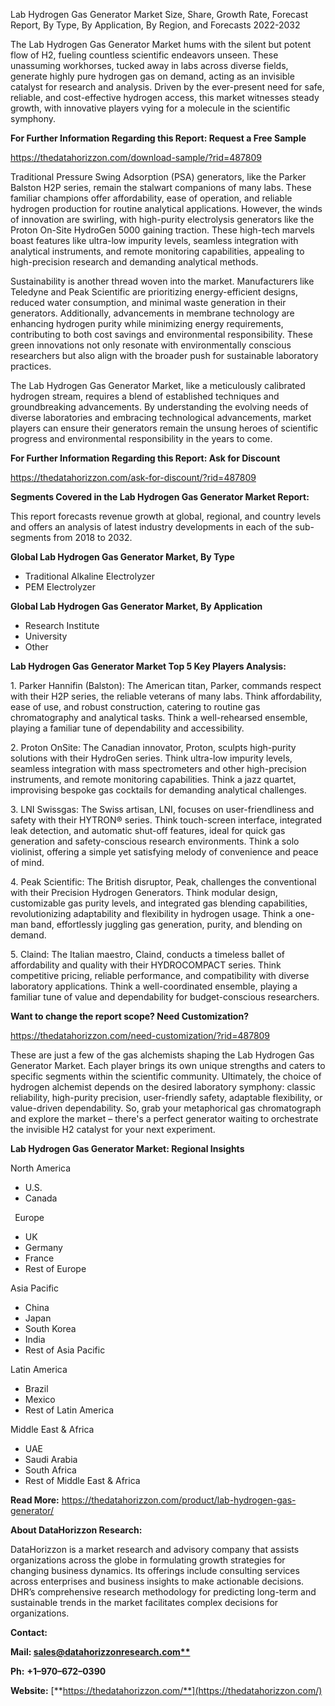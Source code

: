 ﻿

Lab Hydrogen Gas Generator Market Size, Share, Growth Rate, Forecast Report, By Type, By Application, By Region, and Forecasts 2022-2032

The Lab Hydrogen Gas Generator Market hums with the silent but potent flow of H2, fueling countless scientific endeavors unseen. These unassuming workhorses, tucked away in labs across diverse fields, generate highly pure hydrogen gas on demand, acting as an invisible catalyst for research and analysis. Driven by the ever-present need for safe, reliable, and cost-effective hydrogen access, this market witnesses steady growth, with innovative players vying for a molecule in the scientific symphony.

**For Further Information Regarding this Report: Request a Free Sample**	

<https://thedatahorizzon.com/download-sample/?rid=487809>

Traditional Pressure Swing Adsorption (PSA) generators, like the Parker Balston H2P series, remain the stalwart companions of many labs. These familiar champions offer affordability, ease of operation, and reliable hydrogen production for routine analytical applications. However, the winds of innovation are swirling, with high-purity electrolysis generators like the Proton On-Site HydroGen 5000 gaining traction. These high-tech marvels boast features like ultra-low impurity levels, seamless integration with analytical instruments, and remote monitoring capabilities, appealing to high-precision research and demanding analytical methods.

Sustainability is another thread woven into the market. Manufacturers like Teledyne and Peak Scientific are prioritizing energy-efficient designs, reduced water consumption, and minimal waste generation in their generators. Additionally, advancements in membrane technology are enhancing hydrogen purity while minimizing energy requirements, contributing to both cost savings and environmental responsibility. These green innovations not only resonate with environmentally conscious researchers but also align with the broader push for sustainable laboratory practices.

The Lab Hydrogen Gas Generator Market, like a meticulously calibrated hydrogen stream, requires a blend of established techniques and groundbreaking advancements. By understanding the evolving needs of diverse laboratories and embracing technological advancements, market players can ensure their generators remain the unsung heroes of scientific progress and environmental responsibility in the years to come.

**For Further Information Regarding this Report: Ask for Discount**	

<https://thedatahorizzon.com/ask-for-discount/?rid=487809>

**Segments Covered in the Lab Hydrogen Gas Generator Market Report:**

This report forecasts revenue growth at global, regional, and country levels and offers an analysis of latest industry developments in each of the sub-segments from 2018 to 2032.

**Global Lab Hydrogen Gas Generator Market, By Type**

- Traditional Alkaline Electrolyzer
- PEM Electrolyzer

**Global Lab Hydrogen Gas Generator Market, By Application**

- Research Institute
- University
- Other

**Lab Hydrogen Gas Generator Market Top 5 Key Players Analysis:**

1\. Parker Hannifin (Balston): The American titan, Parker, commands respect with their H2P series, the reliable veterans of many labs. Think affordability, ease of use, and robust construction, catering to routine gas chromatography and analytical tasks. Think a well-rehearsed ensemble, playing a familiar tune of dependability and accessibility.

2\. Proton OnSite: The Canadian innovator, Proton, sculpts high-purity solutions with their HydroGen series. Think ultra-low impurity levels, seamless integration with mass spectrometers and other high-precision instruments, and remote monitoring capabilities. Think a jazz quartet, improvising bespoke gas cocktails for demanding analytical challenges.

3\. LNI Swissgas: The Swiss artisan, LNI, focuses on user-friendliness and safety with their HYTRON® series. Think touch-screen interface, integrated leak detection, and automatic shut-off features, ideal for quick gas generation and safety-conscious research environments. Think a solo violinist, offering a simple yet satisfying melody of convenience and peace of mind.

4\. Peak Scientific: The British disruptor, Peak, challenges the conventional with their Precision Hydrogen Generators. Think modular design, customizable gas purity levels, and integrated gas blending capabilities, revolutionizing adaptability and flexibility in hydrogen usage. Think a one-man band, effortlessly juggling gas generation, purity, and blending on demand.

5\. Claind: The Italian maestro, Claind, conducts a timeless ballet of affordability and quality with their HYDROCOMPACT series. Think competitive pricing, reliable performance, and compatibility with diverse laboratory applications. Think a well-coordinated ensemble, playing a familiar tune of value and dependability for budget-conscious researchers.

**Want to change the report scope? Need Customization?**

<https://thedatahorizzon.com/need-customization/?rid=487809>

These are just a few of the gas alchemists shaping the Lab Hydrogen Gas Generator Market. Each player brings its own unique strengths and caters to specific segments within the scientific community. Ultimately, the choice of hydrogen alchemist depends on the desired laboratory symphony: classic reliability, high-purity precision, user-friendly safety, adaptable flexibility, or value-driven dependability. So, grab your metaphorical gas chromatograph and explore the market – there's a perfect generator waiting to orchestrate the invisible H2 catalyst for your next experiment.

**Lab Hydrogen Gas Generator Market: Regional Insights**

North America

- U.S.
- Canada

` `Europe

- UK
- Germany
- France
- Rest of Europe

Asia Pacific	

- China
- Japan
- South Korea
- India
- Rest of Asia Pacific

Latin America

- Brazil
- Mexico
- Rest of Latin America

Middle East & Africa

- UAE
- Saudi Arabia
- South Africa
- Rest of Middle East & Africa

**Read More:** <https://thedatahorizzon.com/product/lab-hydrogen-gas-generator/>

**About DataHorizzon Research:**

DataHorizzon is a market research and advisory company that assists organizations across the globe in formulating growth strategies for changing business dynamics. Its offerings include consulting services across enterprises and business insights to make actionable decisions. DHR’s comprehensive research methodology for predicting long-term and sustainable trends in the market facilitates complex decisions for organizations.

**Contact:**

**Mail: [sales@datahorizzonresearch.com**](mailto:sales@datahorizzonresearch.com)**

**Ph:** **+1–970–672–0390**

**Website:** [**https://thedatahorizzon.com/**](https://thedatahorizzon.com/)

